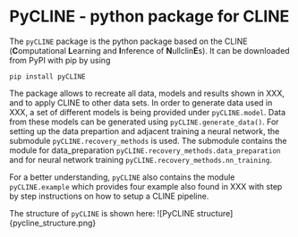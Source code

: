 # PyCLINE - python package for CLINE

The `pyCLINE` package is the python package based on the CLINE (**C**omputational **L**earning and **I**nference of **N**ullclin**E**s).
It can be downloaded from PyPI with pip by using
    
    pip install pyCLINE

The package allows to recreate all data, models and results shown in XXX, and to apply CLINE to other data sets. 
In order to generate data used in XXX, a set of different models is being provided under `pyCLINE.model`. 
Data from these models can be generated using `pyCLINE.generate_data()`.
For setting up the data prepartion and adjacent training a neural network, the submodule `pyCLINE.recovery_methods` is used. 
The submodule contains the module for data_preparation `pyCLINE.recovery_methods.data_preparation` and for neural network training `pyCLINE.recovery_methods.nn_training`. 

For a better understanding, `pyCLINE` also contains the module `pyCLINE.example` which provides four example also found in XXX with step by step instructions on how to setup a CLINE pipeline. 

The structure of `pyCLINE` is shown here: 
![PyCLINE structure]{pycline_structure.png}